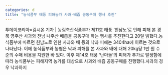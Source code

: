 ```yaml
---
categories: d
title: "농식품부 태풍 피해농가 사과·배즙 공동구매 행사 추진"
---
```

투데이코리아=김시온 기자 | 농림축산식품부가 제11호 태풍 ‘힌남노’로 인해 피해 본 경북 영주산 사과와 전남 나주산 배즙을 공동구매 하는 행사를 추진한다고 20일 밝혔다.농식품부에 따르면 힌남노로 인한 사과와 배 등의 낙과 피해는 3404ha에 이르는 것으로 나타났다. 이에 농식품부와 농협은 낙과 피해를 본 사과와 배에 대해 20kg당 1만 원 수준의 수매 비용을 지원한 바 있다. 이후 제14호 태풍 ‘난마돌’의 피해가 추가로 발생함에 따라 농식품부는 피해지역 농가를 대상으로 사과와 배즙 공동구매를 진행했다.사과의 경우 낙과하지